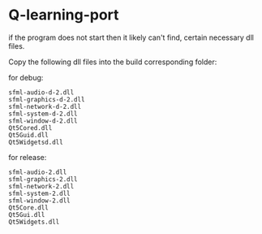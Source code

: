 # Q-learning-port

if the program does not start then it likely can't find, certain necessary dll files.

Copy the following dll files into the build corresponding folder:
	
for debug:

	sfml-audio-d-2.dll  
	sfml-graphics-d-2.dll  
	sfml-network-d-2.dll  
	sfml-system-d-2.dll  
	sfml-window-d-2.dll  
	Qt5Cored.dll  
	Qt5Guid.dll  
	Qt5Widgetsd.dll  

for release:

	sfml-audio-2.dll  
	sfml-graphics-2.dll  
	sfml-network-2.dll  
	sfml-system-2.dll  
	sfml-window-2.dll  
	Qt5Core.dll  
	Qt5Gui.dll  
	Qt5Widgets.dll  